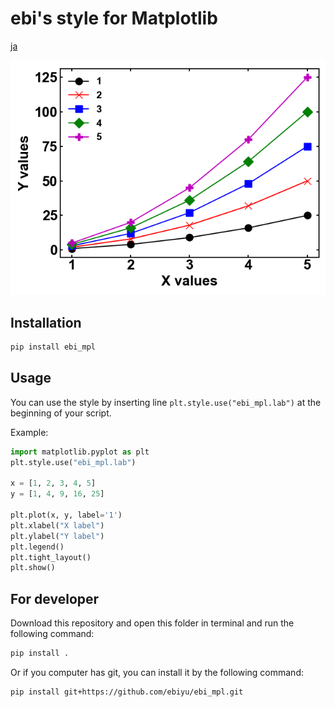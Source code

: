# ebi's style for Matplotlib

[ja](./README_ja.md)

![](./doc/lab.png)

## Installation

```bash
pip install ebi_mpl
```

## Usage

You can use the style by inserting line `plt.style.use("ebi_mpl.lab")` at the beginning of your script.

Example:

```python
import matplotlib.pyplot as plt
plt.style.use("ebi_mpl.lab")

x = [1, 2, 3, 4, 5]
y = [1, 4, 9, 16, 25]

plt.plot(x, y, label='1')
plt.xlabel("X label")
plt.ylabel("Y label")
plt.legend()
plt.tight_layout()
plt.show()
```

## For developer

Download this repository and open this folder in terminal and run the following command:

```bash
pip install .
```

Or if you computer has git, you can install it by the following command:

```bash
pip install git+https://github.com/ebiyu/ebi_mpl.git
```
